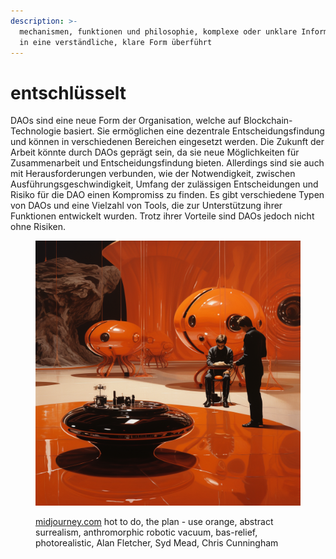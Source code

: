 ```yaml
---
description: >-
  mechanismen, funktionen und philosophie, komplexe oder unklare Informationen
  in eine verständliche, klare Form überführt
---
```


# entschlüsselt

DAOs sind eine neue Form der Organisation, welche auf Blockchain-Technologie basiert. Sie ermöglichen eine dezentrale Entscheidungsfindung und können in verschiedenen Bereichen eingesetzt werden. Die Zukunft der Arbeit könnte durch DAOs geprägt sein, da sie neue Möglichkeiten für Zusammenarbeit und Entscheidungsfindung bieten. Allerdings sind sie auch mit Herausforderungen verbunden, wie der Notwendigkeit, zwischen Ausführungsgeschwindigkeit, Umfang der zulässigen Entscheidungen und Risiko für die DAO einen Kompromiss zu finden. Es gibt verschiedene Typen von DAOs und eine Vielzahl von Tools, die zur Unterstützung ihrer Funktionen entwickelt wurden. Trotz ihrer Vorteile sind DAOs jedoch nicht ohne Risiken.&#x20;

<figure><img src="../.gitbook/assets/image (60).png" alt=""><figcaption><p><a href="https://www.midjourney.com/app/">midjourney.com</a> hot to do, the plan - use orange, abstract surrealism, anthromorphic robotic vacuum, bas-relief, photorealistic, Alan Fletcher, Syd Mead, Chris Cunningham</p></figcaption></figure>

